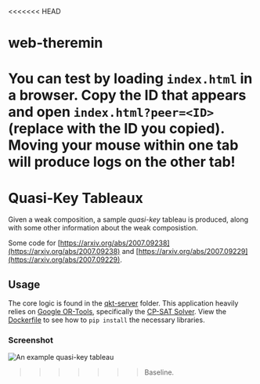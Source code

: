 <<<<<<< HEAD
# web-theremin

You can test by loading `index.html` in a browser. Copy the ID that appears and open `index.html?peer=<ID>` (replace <ID> with the ID you copied). Moving your mouse within one tab will produce logs on the other tab!
=======
# Quasi-Key Tableaux

Given a weak composition, a sample _quasi-key_ tableau is produced, along with
some other information about the weak composistion.

Some code for [https://arxiv.org/abs/2007.09238](https://arxiv.org/abs/2007.09238)
and [https://arxiv.org/abs/2007.09229](https://arxiv.org/abs/2007.09229).

## Usage

The core logic is found in the [qkt-server](qkt-server/) folder.
This application heavily relies on
[Google OR-Tools](https://developers.google.com/optimization), specifically
the [CP-SAT Solver](https://developers.google.com/optimization/cp/cp_solver).
View the [Dockerfile](qkt-server/Dockerfile) to see how to `pip install`
the necessary libraries.

### Screenshot
![An example quasi-key tableau](assets/pic.png)
>>>>>>> Baseline.
